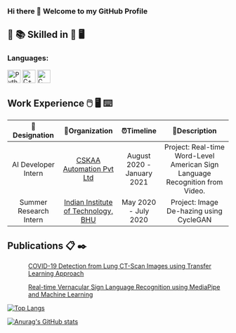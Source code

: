 ### Hi there 👋 Welcome to my GitHub Profile

<!--
**arpita739/arpita739** is a ✨ _special_ ✨ repository because its `README.md` (this file) appears on your GitHub profile.

Here are some ideas to get you started:

- 🔭 I’m currently working on 
- 🌱 I’m currently learning ...
- 👯 I’m looking to collaborate on ...
- 🤔 I’m looking for help with ...
- 💬 Ask me about ...
- 📫 How to reach me: ...
- 😄 Pronouns: ...
- ⚡ Fun fact: ...
-->
## :open_book: :books: Skilled in :closed_book: :desktop_computer:


### Languages:
<img alt="Python" src="https://img.shields.io/badge/python-%2314354C.svg?style=for-the-badge&logo=python&logoColor=white" height="30"/>
<img alt="C++" src="https://img.shields.io/badge/c++-%2300599C.svg?style=for-the-badge&logo=c%2B%2B&logoColor=white" height="30"/>
<img alt="C" src="https://img.shields.io/badge/c-%2300599C.svg?style=for-the-badge&logo=c&logoColor=white" height="30"/>

## Work Experience :computer_mouse: :desktop_computer: :keyboard:

| 💼 Designation |  🏢Organization | ⏰Timeline  |💬Description
| :-: | :-: | :-: |:-:|
| AI Developer Intern | [CSKAA Automation Pvt Ltd](http://www.cskaa.co.in/) | August 2020 - January 2021 |Project: Real-time Word-Level American Sign Language Recognition from Video.|
| Summer Research Intern | [Indian Institute of Technology, BHU](https://iitbhu.ac.in/) | May 2020 - July 2020 |Project: Image De-hazing using CycleGAN|

## Publications :clipboard: :black_nib:
<ul>
    <ol><a href="https://doi.org/10.1088/2632-2153/abf22c"/>COVID-19 Detection from Lung CT-Scan Images using Transfer Learning Approach</ol>
    <ol><a href="https://www.ijrpr.com/uploads/V2ISSUE5/IJRPR462.pdf"/>Real-time Vernacular Sign Language Recognition using MediaPipe and Machine Learning</ol>
</ul>



[![Top Langs](https://github-readme-stats.vercel.app/api/top-langs/?username=arpita739&layout=compact)](https://github.com/anuraghazra/github-readme-stats)

[![Anurag's GitHub stats](https://github-readme-stats.vercel.app/api?username=arpita739)](https://github.com/anuraghazra/github-readme-stats)

  

